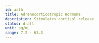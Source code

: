 ```yaml
---
id: acth
title: Adrenocorticotropic Hormone
description: Stimulates cortisol release
status: draft
unit: pg/mL
range: 7.2 - 63.3
---
```



